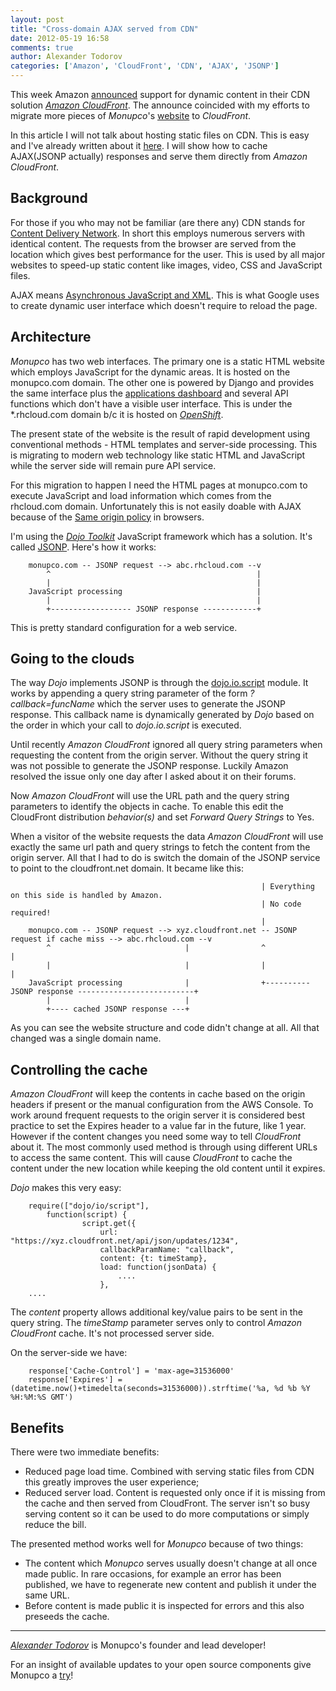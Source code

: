 ```yaml
---
layout: post
title: "Cross-domain AJAX served from CDN"
date: 2012-05-19 16:58
comments: true
author: Alexander Todorov
categories: ['Amazon', 'CloudFront', 'CDN', 'AJAX', 'JSONP']
---
```


This week Amazon [announced](http://aws.typepad.com/aws/2012/05/amazon-cloudfront-support-for-dynamic-content.html)
support for dynamic content in their CDN solution [*Amazon CloudFront*](http://aws.amazon.com/cloudfront/).
The announce coincided with my efforts to migrate more pieces of *Monupco*'s [website](http://www.monupco.com) to *CloudFront*.

In this article I will not talk about hosting static files on CDN. This is easy and I've already written
about it [here](/2012/04/17/using-openshift-as-amazon-cloudfront-origin-server/). I will show how to
cache AJAX(JSONP actually) responses and serve them directly from *Amazon CloudFront*.

Background
----------

For those if you who may not be familiar (are there any) CDN stands for
[Content Delivery Network](https://en.wikipedia.org/wiki/Content_delivery_network). In short
this employs numerous servers with identical content. The requests from the browser are served
from the location which gives best performance for the user. This is used by all major websites
to speed-up static content like images, video, CSS and JavaScript files.

AJAX means [Asynchronous JavaScript and XML](https://en.wikipedia.org/wiki/Ajax_%28programming%29).
This is what Google uses to create dynamic user interface which doesn't require to reload the page.

Architecture
------------

*Monupco* has two web interfaces. The primary one is a static HTML website
which employs JavaScript for the dynamic areas. It is hosted on the monupco.com domain.
The other one is powered by Django and provides the same interface plus the
[applications dashboard](https://monupco-otb.rhcloud.com/applications/mine/) and several API functions
which don't have a visible user interface. This is under the *.rhcloud.com domain b/c it is hosted on
[*OpenShift*](http://openshift.redhat.com).

The present state of the website is the result of rapid development using conventional methods - 
HTML templates and server-side processing. This is migrating to modern web technology like static HTML
and JavaScript while the server side will remain pure API service.

For this migration to happen I need the HTML pages at monupco.com to execute JavaScript and load information
which comes from the rhcloud.com domain. Unfortunately this is not easily doable with AJAX because
of the [Same origin policy](https://en.wikipedia.org/wiki/Same_origin_policy) in browsers.

I'm using the [*Dojo Toolkit*](http://dojotoolkit.org/) JavaScript framework which has a solution.
It's called [JSONP](https://en.wikipedia.org/wiki/JSONP). Here's how it works:


        monupco.com -- JSONP request --> abc.rhcloud.com --v
            ^                                              |
            |                                              |
        JavaScript processing                              |
            |                                              |
            +------------------ JSONP response ------------+

This is pretty standard configuration for a web service.

Going to the clouds
-------------------

The way *Dojo* implements JSONP is through the
[dojo.io.script](http://dojotoolkit.org/reference-guide/1.7/dojo/io/script.html) module.
It works by appending a query string parameter of the form *?callback=funcName* which the server uses
to generate the JSONP response. This callback name is dynamically generated by *Dojo* based on the order
in which your call to *dojo.io.script* is executed.

Until recently *Amazon CloudFront* ignored all query string parameters when requesting the content from
the origin server. Without the query string it was not possible to generate the JSONP response.
Luckily Amazon resolved the issue only one day after I asked about it on their forums.

Now *Amazon CloudFront* will use the URL path and the query string parameters to identify the objects in cache.
To enable this edit the CloudFront distribution *behavior(s)* and set *Forward Query Strings* to Yes.

When a visitor of the website requests the data *Amazon CloudFront* will use exactly the same url path and query strings
to fetch the content from the origin server. All that I had to do is switch the domain of the JSONP service
to point to the cloudfront.net domain. It became like this:

                                                            | Everything on this side is handled by Amazon.
                                                            | No code required!
                                                            |
        monupco.com -- JSONP request --> xyz.cloudfront.net -- JSONP request if cache miss --> abc.rhcloud.com --v
            ^                              |                ^                                                    |
            |                              |                |                                                    |
        JavaScript processing              |                +---------- JSONP response --------------------------+
            |                              |
            +---- cached JSONP response ---+


As you can see the website structure and code didn't change at all. All that changed was a single domain name.


Controlling the cache
---------------------

*Amazon CloudFront* will keep the contents in cache based on the origin headers if present or the manual configuration
from the AWS Console. To work around frequent requests to the origin server it is considered best practice to set the
Expires header to a value far in the future, like 1 year.
However if the content changes you need some way to tell *CloudFront* about it. The most commonly used method is through
using different URLs to access the same content. This will cause *CloudFront* to cache the content under the new location
while keeping the old content until it expires.

*Dojo* makes this very easy:

        require(["dojo/io/script"],
            function(script) {
                    script.get({
                        url: "https://xyz.cloudfront.net/api/json/updates/1234",
                        callbackParamName: "callback",
                        content: {t: timeStamp},
                        load: function(jsonData) {
                            ....
                        },
        ....

The *content* property allows additional key/value pairs to be sent in the query string. The
*timeStamp* parameter serves only to control *Amazon CloudFront* cache. It's not processed server side.

On the server-side we have:

        response['Cache-Control'] = 'max-age=31536000'
        response['Expires'] = (datetime.now()+timedelta(seconds=31536000)).strftime('%a, %d %b %Y %H:%M:%S GMT')

Benefits
--------

There were two immediate benefits:

* Reduced page load time. Combined with serving static files from CDN this greatly improves the user experience;
* Reduced server load. Content is requested only once if it is missing from the cache and then served from CloudFront.
The server isn't so busy serving content so it can be used to do more computations or simply reduce the bill.

The presented method works well for *Monupco* because of two things:

* The content which *Monupco* serves usually doesn't change at all once made public. In rare occasions, for example an error
has been published, we have to regenerate new content and publish it under the same URL.
* Before content is made public it is inspected for errors and this also preseeds the cache.

---------------------------------------------------------------------------------

[*Alexander Todorov*](http://about.me/atodorov) is Monupco's founder and lead developer!

For an insight of available updates to your open source components give
Monupco a [try](https://monupco-otb.rhcloud.com/applications/mine/)!
